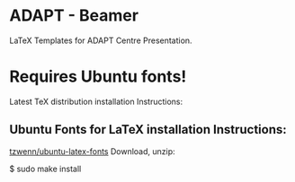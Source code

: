 # ADAPT - Beamer

LaTeX Templates for ADAPT Centre Presentation.

# Requires Ubuntu fonts!

Latest TeX distribution installation Instructions:

## Ubuntu Fonts for LaTeX installation Instructions:

<a href="https://github.com/tzwenn/ubuntu-latex-fonts">tzwenn/ubuntu-latex-fonts</a> Download, unzip:

$ sudo make install

